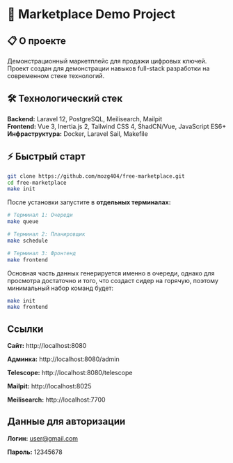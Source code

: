 # 🚀 Marketplace Demo Project

## 📋 О проекте

Демонстрационный маркетплейс для продажи цифровых ключей. Проект создан для демонстрации навыков full-stack разработки на современном стеке технологий.

## 🛠 Технологический стек

**Backend:** Laravel 12, PostgreSQL, Meilisearch, Mailpit  
**Frontend:** Vue 3, Inertia.js 2, Tailwind CSS 4, ShadCN/Vue, JavaScript ES6+  
**Инфраструктура:** Docker, Laravel Sail, Makefile

## ⚡ Быстрый старт

```bash
git clone https://github.com/mozg404/free-marketplace.git
cd free-marketplace
make init
```

После установки запустите в **отдельных терминалах:**

```bash
# Терминал 1: Очереди
make queue

# Терминал 2: Планировщик  
make schedule

# Терминал 3: Фронтенд
make frontend
```

Основная часть данных генерируется именно в очереди, однако для просмотра достаточно и того, что создаст сидер на горячую, поэтому минимальный набор команд будет:

```bash
make init
make frontend
```

## Ссылки

**Сайт:** http://localhost:8080

**Админка:** http://localhost:8080/admin

**Telescope:** http://localhost:8080/telescope

**Mailpit:** http://localhost:8025

**Meilisearch:** http://localhost:7700

## Данные для авторизации

**Логин:** user@gmail.com

**Пароль:** 12345678